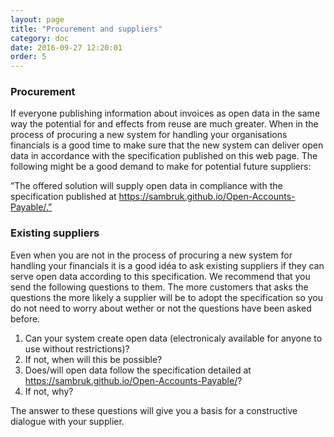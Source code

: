 ```yaml
---
layout: page
title: "Procurement and suppliers"
category: doc
date: 2016-09-27 12:20:01
order: 5
---
```


### Procurement

If everyone publishing information about invoices as open data in the same way the potential for and effects from reuse
are much greater. When in the process of procuring a new system for handling your organisations financials is a good time
to make sure that the new system can deliver open data in accordance with the specification published on this web page. 
The following might be a good demand to make for potential future suppliers:

”The offered solution will supply open data in compliance with the specification published at 
https://sambruk.github.io/Open-Accounts-Payable/.”

### Existing suppliers

Even when you are not in the process of procuring a new system for handling your financials it is a good idéa to ask existing suppliers if they can serve open data according to this specification. We recommend that you send the following questions to them. The more customers that asks the questions the more likely a supplier will be to adopt the specification so you do not need to worry about wether or not the questions have been asked before.

1.  Can your system create open data (electronicaly available for anyone to use without restrictions)?
2.  If not, when will this be possible?
3.  Does/will open data follow the specification detailed at https://sambruk.github.io/Open-Accounts-Payable/? 
4.  If not, why?

The answer to these questions will give you a basis for a constructive dialogue with your supplier.

